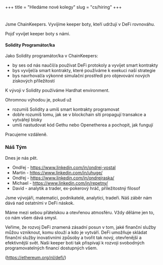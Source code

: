 +++
title = "Hledáme nové kolegy"
slug = "cs/hiring"
+++

#

Jsme ChainKeepers.  Vyvíjíme keeper boty, kteří udržují v DeFi rovnováhu.

Pojď vyvíjet keeper boty s námi.

#### Solidity Programátor/ka

Jako Solidity programátor/ka v ChainKeepers:

  - by ses od nás naučil/a používat DeFi protokoly a vyvíjet smart kontrakty
  - bys vyvíjel/a smart kontrakty, které používáme k exekuci naší strategie
  - bys navrhoval/a výkonné simulační prostředí pro objevování nových ziskových příležitostí

K vývoji v Solidity používáme Hardhat environment.

Ohromnou výhodou je, pokud už
  - rozumíš Solidity a umíš smart kontrakty programovat
  - dobře rozumíš tomu, jak se v blockchain síti propagují transakce a vytvářejí bloky
  - umíš nastudovat kód Gethu nebo Openetherea a pochopit, jak fungují

Pracujeme vzdáleně.

### Náš Tým

Dnes je nás pět.  

  - Ondřej - https://www.linkedin.com/in/ondrej-vostal
  - Martin - https://www.linkedin.com/in/uhuge/
  - Ondřej - https://www.linkedin.com/in/ondrejraska/
  - Michael - https://www.linkedin.com/in/repetny/
  - David - analytik a trader, ex-pokerový hráč, příležitostný filosof

Jsme vývojáři, matematici, podnikatelé, analytici, tradeři.  Náš záběr nám dává
nad ostatními v DeFi náskok.

Máme mezi sebou přátelskou a otevřenou atmosféru.  Vždy děláme jen to, co nám
všem dává smysl.

Veříme, že rozvoj DeFi znamená zásadní posun v tom, jaké finanční služby můžou
vzniknout, komu slouží a kdo je vytváří.  DeFi umožňuje skládat finanční služby
inovativními způsoby a tvořit tak nový, otevřenější a efektivnější svět.  Naši
keeper boti tak přispívají k rozvoji svobodných programovatelných financí
dostupných všem.

(https://ethereum.org/nl/defi/)
